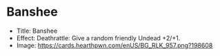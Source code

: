 # Banshee
- Title:  Banshee
- Effect:  Deathrattle: Give a random friendly Undead +2/+1.
- Image:  https://cards.hearthpwn.com/enUS/BG_RLK_957.png?198608
